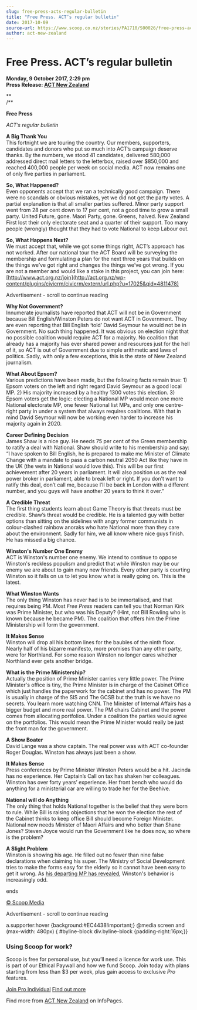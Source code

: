 ```yaml
---
slug: free-press-acts-regular-bulletin
title: "Free Press. ACT’s regular bulletin"
date: 2017-10-09
source-url: https://www.scoop.co.nz/stories/PA1710/S00026/free-press-acts-regular-bulletin.htm
author: act-new-zealand
---
```

Free Press. ACT’s regular bulletin
==================================

**Monday, 9 October 2017, 2:29 pm**  
**Press Release: [ACT New Zealand](https://info.scoop.co.nz/ACT_New_Zealand)**

**  
/**

**Free Press**

  
_ACT’s regular bulletin_  

  

  
**A Big Thank You**  
This fortnight we are touring the country. Our members, supporters, candidates and donors who put so much into ACT’s campaign deserve thanks. By the numbers, we stood 41 candidates, delivered 580,000 addressed direct mail letters to the letterbox, raised over $850,000 and reached 400,000 people per week on social media. ACT now remains one of only five parties in parliament.

  
**So, What Happened?**  
Even opponents accept that we ran a technically good campaign. There were no scandals or obvious mistakes, yet we did not get the party votes. A partial explanation is that all smaller parties suffered. Minor party support went from 28 per cent down to 17 per cent, not a good time to grow a small party. United Future, gone. Maori Party, gone. Greens, halved. New Zealand First lost their only electorate seat and a quarter of their support. Too many people (wrongly) thought that they had to vote National to keep Labour out.

  
**So, What Happens Next?**  
We must accept that, while we got some things right, ACT’s approach has not worked. After our national tour the ACT Board will be surveying the membership and formulating a plan for the next three years that builds on the things we’ve got right and changes the things we’ve got wrong. If you are not a member and would like a stake in this project, you can join here: [http://www.act.org.nz/join](http://act.org.nz/wp-content/plugins/civicrm/civicrm/extern/url.php?u=17025&qid=4811478)

Advertisement - scroll to continue reading





  
**Why Not Government?**  
Innumerate journalists have reported that ACT will not be in Government because Bill English/Winston Peters do not want ACT in Government. They are even reporting that Bill English ‘told’ David Seymour he would not be in Government. No such thing happened. It was obvious on election night that no possible coalition would require ACT for a majority. No coalition that already has a majority has ever shared power and resources just for the hell of it, so ACT is out of Government due to simple arithmetic and laws of politics. Sadly, with only a few exceptions, this is the state of New Zealand journalism.

  
**What About Epsom?**  
Various predictions have been made, but the following facts remain true: 1) Epsom voters on the left and right regard David Seymour as a good local MP. 2) His majority increased by a healthy 1300 votes this election. 3) Epsom voters get the logic: electing a National MP would mean one more National electorate MP, one fewer National list MPs, and only one centre-right party in under a system that always requires coalitions. With that in mind David Seymour will now be working even harder to increase his majority again in 2020.

  
**Career Defining Decision**  
James Shaw is a nice guy. He needs 75 per cent of the Green membership to ratify a deal with National. Shaw should write to his membership and say: “I have spoken to Bill English, he is prepared to make me Minister of Climate Change with a mandate to pass a carbon neutral 2050 Act like they have in the UK (the wets in National would love this). This will be our first achievement after 20 years in parliament. It will also position us as the real power broker in parliament, able to break left or right. If you don’t want to ratify this deal, don’t call me, because I’ll be back in London with a different number, and you guys will have another 20 years to think it over.”

  
**A Credible Threat**  
The first thing students learn about Game Theory is that threats must be credible. Shaw’s threat would be credible. He is a talented guy with better options than sitting on the sidelines with angry former communists in colour-clashed rainbow anoraks who hate National more than they care about the environment. Sadly for him, we all know where nice guys finish. He has missed a big chance.

  
**Winston's Number One Enemy**  
ACT is Winston's number one enemy. We intend to continue to oppose Winston's reckless populism and predict that while Winston may be our enemy we are about to gain many new friends. Every other party is courting Winston so it falls on us to let you know what is really going on. This is the latest.

  
**What Winston Wants**  
The only thing Winston has never had is to be immortalised, and that requires being PM. Most _Free Press_ readers can tell you that Norman Kirk was Prime Minister, but who was his Deputy? (Hint, not Bill Rowling who is known because he became PM). The coalition that offers him the Prime Ministership will form the government.

  
**It Makes Sense**  
Winston will drop all his bottom lines for the baubles of the ninth floor. Nearly half of his bizarre manifesto, more promises than any other party, were for Northland. For some reason Winston no longer cares whether Northland ever gets another bridge.

  
**What is the Prime Ministership?**  
Actually the position of Prime Minister carries very little power. The Prime Minister's office is tiny, the Prime Minister is in charge of the Cabinet Office which just handles the paperwork for the cabinet and has no power. The PM is usually in charge of the SIS and The GCSB but the truth is we have no secrets. You learn more watching CNN. The Minister of Internal Affairs has a bigger budget and more real power. The PM chairs Cabinet and the power comes from allocating portfolios. Under a coalition the parties would agree on the portfolios. This would mean the Prime Minister would really be just the front man for the government.

  
**A Show Boater**  
David Lange was a show captain. The real power was with ACT co-founder Roger Douglas. Winston has always just been a show.

  
**It Makes Sense**  
Press conferences by Prime Minister Winston Peters would be a hit. Jacinda has no experience. Her Captain’s Call on tax has shaken her colleagues. Winston has over forty years’ experience. Her front bench who would do anything for a ministerial car are willing to trade her for the Beehive.

  
**National will do Anything**  
The only thing that holds National together is the belief that they were born to rule. While Bill is raising objections that he won the election the rest of the Cabinet thinks to keep office Bill should become Foreign Minister. National now needs Minister of Maori Affairs and who better than Shane Jones? Steven Joyce would run the Government like he does now, so where is the problem?

**A Slight Problem**  
Winston is showing his age. He filled out no fewer than nine false declarations when claiming his super. The Ministry of Social Development tries to make the forms easy for the elderly so it cannot have been easy to get it wrong. As [his departing MP has revealed](http://act.org.nz/wp-content/plugins/civicrm/civicrm/extern/url.php?u=17026&qid=4811478), Winston's behavior is increasingly odd.  

ends

[© Scoop Media](http://www.scoop.co.nz/about/terms.html)  

Advertisement - scroll to continue reading



a.supporter:hover {background:#EC4438!important;} @media screen and (max-width: 480px) { #byline-block div.byline-block {padding-right:16px;}}

### Using Scoop for work?

Scoop is free for personal use, but you’ll need a licence for work use. This is part of our Ethical Paywall and how we fund Scoop. Join today with plans starting from less than $3 per week, plus gain access to exclusive _Pro_ features.  
  
[Join Pro Individual](https://pro.scoop.co.nz/Individual/?from=ProIn24) [Find out more](https://pro.scoop.co.nz/using-scoop-for-work/?from=ProIn24)

Find more from [ACT New Zealand](https://info.scoop.co.nz/ACT_New_Zealand) on InfoPages.